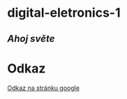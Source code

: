 # digital-eletronics-1
## *Ahoj světe*
# Odkaz #
[Odkaz na stránku google](https://www.google.com "Google's Homepage")
